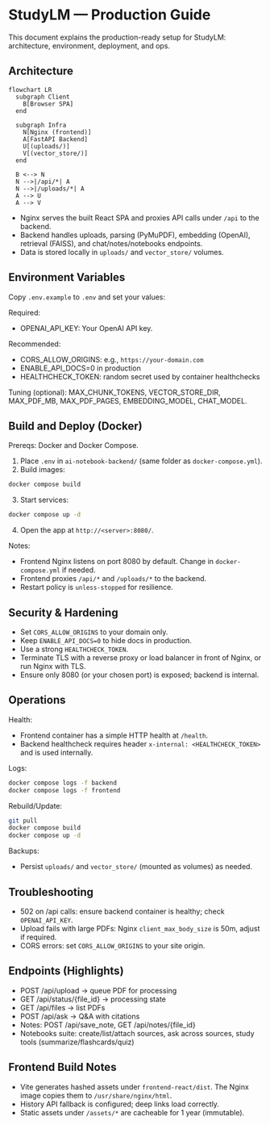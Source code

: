 # StudyLM — Production Guide

This document explains the production-ready setup for StudyLM: architecture, environment, deployment, and ops.

## Architecture

```mermaid
flowchart LR
  subgraph Client
    B[Browser SPA]
  end

  subgraph Infra
    N[Nginx (frontend)]
    A[FastAPI Backend]
    U[(uploads/)]
    V[(vector_store/)]
  end

  B <--> N
  N -->|/api/*| A
  N -->|/uploads/*| A
  A --> U
  A --> V
```

- Nginx serves the built React SPA and proxies API calls under `/api` to the backend.
- Backend handles uploads, parsing (PyMuPDF), embedding (OpenAI), retrieval (FAISS), and chat/notes/notebooks endpoints.
- Data is stored locally in `uploads/` and `vector_store/` volumes.

## Environment Variables

Copy `.env.example` to `.env` and set your values:

Required:
- OPENAI_API_KEY: Your OpenAI API key.

Recommended:
- CORS_ALLOW_ORIGINS: e.g., `https://your-domain.com`
- ENABLE_API_DOCS=0 in production
- HEALTHCHECK_TOKEN: random secret used by container healthchecks

Tuning (optional): MAX_CHUNK_TOKENS, VECTOR_STORE_DIR, MAX_PDF_MB, MAX_PDF_PAGES, EMBEDDING_MODEL, CHAT_MODEL.

## Build and Deploy (Docker)

Prereqs: Docker and Docker Compose.

1) Place `.env` in `ai-notebook-backend/` (same folder as `docker-compose.yml`).
2) Build images:

```bash
docker compose build
```

3) Start services:

```bash
docker compose up -d
```

4) Open the app at `http://<server>:8080/`.

Notes:
- Frontend Nginx listens on port 8080 by default. Change in `docker-compose.yml` if needed.
- Frontend proxies `/api/*` and `/uploads/*` to the backend.
- Restart policy is `unless-stopped` for resilience.

## Security & Hardening

- Set `CORS_ALLOW_ORIGINS` to your domain only.
- Keep `ENABLE_API_DOCS=0` to hide docs in production.
- Use a strong `HEALTHCHECK_TOKEN`.
- Terminate TLS with a reverse proxy or load balancer in front of Nginx, or run Nginx with TLS.
- Ensure only 8080 (or your chosen port) is exposed; backend is internal.

## Operations

Health:
- Frontend container has a simple HTTP health at `/health`.
- Backend healthcheck requires header `x-internal: <HEALTHCHECK_TOKEN>` and is used internally.

Logs:
```bash
docker compose logs -f backend
docker compose logs -f frontend
```

Rebuild/Update:
```bash
git pull
docker compose build
docker compose up -d
```

Backups:
- Persist `uploads/` and `vector_store/` (mounted as volumes) as needed.

## Troubleshooting

- 502 on /api calls: ensure backend container is healthy; check `OPENAI_API_KEY`.
- Upload fails with large PDFs: Nginx `client_max_body_size` is 50m, adjust if required.
- CORS errors: set `CORS_ALLOW_ORIGINS` to your site origin.

## Endpoints (Highlights)

- POST /api/upload → queue PDF for processing
- GET /api/status/{file_id} → processing state
- GET /api/files → list PDFs
- POST /api/ask → Q&A with citations
- Notes: POST /api/save_note, GET /api/notes/{file_id}
- Notebooks suite: create/list/attach sources, ask across sources, study tools (summarize/flashcards/quiz)

## Frontend Build Notes

- Vite generates hashed assets under `frontend-react/dist`. The Nginx image copies them to `/usr/share/nginx/html`.
- History API fallback is configured; deep links load correctly.
- Static assets under `/assets/*` are cacheable for 1 year (immutable).
